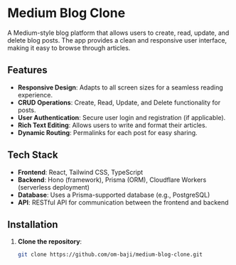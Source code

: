 # Medium Blog Clone

A Medium-style blog platform that allows users to create, read, update, and delete blog posts. The app provides a clean and responsive user interface, making it easy to browse through articles.

## Features

- **Responsive Design**: Adapts to all screen sizes for a seamless reading experience.
- **CRUD Operations**: Create, Read, Update, and Delete functionality for posts.
- **User Authentication**: Secure user login and registration (if applicable).
- **Rich Text Editing**: Allows users to write and format their articles.
- **Dynamic Routing**: Permalinks for each post for easy sharing.


## Tech Stack

- **Frontend**: React, Tailwind CSS, TypeScript
- **Backend**: Hono (framework), Prisma (ORM), Cloudflare Workers (serverless deployment)
- **Database**: Uses a Prisma-supported database (e.g., PostgreSQL)
- **API**: RESTful API for communication between the frontend and backend

## Installation

1. **Clone the repository**:
   ```bash
   git clone https://github.com/om-baji/medium-blog-clone.git
